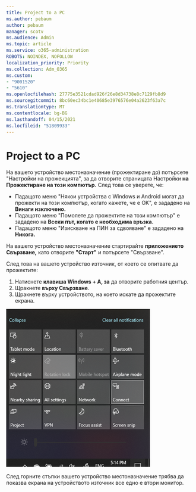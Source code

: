 ```yaml
---
title: Project to a PC
ms.author: pebaum
author: pebaum
manager: scotv
ms.audience: Admin
ms.topic: article
ms.service: o365-administration
ROBOTS: NOINDEX, NOFOLLOW
localization_priority: Priority
ms.collection: Adm_O365
ms.custom:
- "9001520"
- "5610"
ms.openlocfilehash: 27775e3521cdad926f26e8d34738e8c7129fb8d9
ms.sourcegitcommit: 8bc60ec34bc1e40685e3976576e04a2623f63a7c
ms.translationtype: MT
ms.contentlocale: bg-BG
ms.lasthandoff: 04/15/2021
ms.locfileid: "51809933"
---
```

# <a name="project-to-a-pc"></a>Project to a PC

На вашето устройство местоназначение (прожектиране до) потърсете "Настройки на прожекцията", за да отворите страницата Настройки **на Прожектиране на този компютър.** След това се уверете, че:
- Падащото меню "Някои устройства с Windows и Android могат да прожекти на този компютър, когато кажете, че е OK", е зададено на **Винаги изключено.**
- Падащото меню "Помолете да прожектите на този компютър" е зададено на **Всеки път, когато е необходима връзка.**
- Падащото меню "Изискване на ПИН за сдвояване" е зададено на **Никога.**

На вашето устройство местоназначение стартирайте **приложението Свързване,** като отворите **"Старт"** и потърсете "Свързване".

След това на вашето устройство източник, от което се опитвате да прожектите:

1. Натиснете **клавиша Windows + A, за** да отворите работния център.
2. Щракнете **върху Свързване**.
3. Щракнете върху устройството, на което искате да прожектите екрана.

![Project to a PC](media/project-to-a-pc.png)

След горните стъпки вашето устройство местоназначение трябва да показва екрана на устройството източник все едно е втори монитор.
